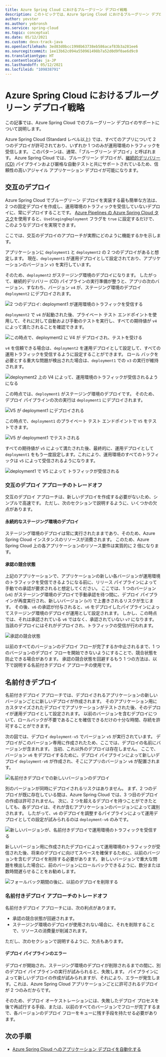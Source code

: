 ```yaml
---
title: Azure Spring Cloud におけるブルーグリーン デプロイ戦略
description: このトピックでは、Azure Spring Cloud におけるブルーグリーン デプロイへの 2 つのアプローチについて説明します。
author: yevster
ms.author: yebronsh
ms.service: spring-cloud
ms.topic: conceptual
ms.date: 05/12/2021
ms.custom: devx-track-java
ms.openlocfilehash: 3ed83d0bcc1998b63738eb586acaf83b3a281ee6
ms.sourcegitcommit: 1ee13b62c094a550961498b7a52d0d9f0ae6d9c0
ms.translationtype: HT
ms.contentlocale: ja-JP
ms.lasthandoff: 05/12/2021
ms.locfileid: "109838791"
---
```

# <a name="blue-green-deployment-strategies-in-azure-spring-cloud"></a>Azure Spring Cloud におけるブルーグリーン デプロイ戦略

この記事では、Azure Spring Cloud でのブルーグリーン デプロイのサポートについて説明します。

Azure Spring Cloud (Standard レベル以上) では、すべてのアプリについて 2 つのデプロイが許可されており、いずれか 1 つのみが運用環境のトラフィックを受信します。 このパターンは、通常、「ブルーグリーン デプロイ」と呼ばれます。 Azure Spring Cloud では、ブルーグリーン デプロイが、[継続的デリバリー (CD)](/azure/devops/learn/what-is-continuous-delivery) パイプラインおよび厳格な自動テストと共にサポートされているため、信頼性の高いアジャイル アプリケーション デプロイが可能になります。

## <a name="alternating-deployments"></a>交互のデプロイ

Azure Spring Cloud でブルーグリーン デプロイを実装する最も簡単な方法は、2 つの固定デプロイを作成し、運用環境のトラフィックを受信していないデプロイに、常にデプロイすることです。 [Azure Pipelines の Azure Spring Cloud タスク](/azure/devops/pipelines/tasks/deploy/azure-spring-cloud)を使用すると、`UseStagingDeployment` フラグを `true` に設定するだけで、このようなデプロイを実現できます。

ここでは、交互のデプロイのアプローチが実際にどのように機能するかを示します。

アプリケーションに `deployment1` と `deployment2` の 2 つのデプロイがあると想定します。 現在、`deployment1` が運用デプロイとして設定されており、アプリケーションのバージョン `v3` を実行しています。

そのため、`deployment2` がステージング環境のデプロイになります。 したがって、継続的デリバリー (CD) パイプラインの実行準備が整うと、アプリの次のバージョン、すなわち、バージョン `v4` が、ステージング環境のデプロイ `deployment2` にデプロイされます。

![2 つのデプロイ: deployment1 が運用環境のトラフィックを受信する](media/spring-cloud-blue-green-patterns/alternating-deployments-1.png)

`deployment2` で `v4` が起動された後、プライベート テスト エンドポイントを使用して、それに対して自動および手動のテストを実行し、すべての期待値が `v4` によって満たされることを確認できます。

![この時点で、deployment2 に V4 が デプロイされ、テストを受ける](media/spring-cloud-blue-green-patterns/alternating-deployments-2.png)

`v4` を信頼できる場合は、`deployment2` を運用デプロイとして設定して、すべての運用トラフィックを受信するように設定することができます。 ロール バックを必要とする重大な問題が検出された場合は、`deployment1` での `v3` の実行が維持されます。

![deployment2 上の V4 によって、運用環境のトラフィックが受信されるようになる](media/spring-cloud-blue-green-patterns/alternating-deployments-3.png)

この時点では、`deployment1` がステージング環境のデプロイです。 そのため、デプロイ パイプラインの次の実行は `deployment1` にデプロイされます。

![V5 が deployment1 にデプロイされる](media/spring-cloud-blue-green-patterns/alternating-deployments-4.png)

この時点で、`deployment1` のプライベート テスト エンドポイントで `V5` をテストできます。

![V5 が deployment1 でテストされる](media/spring-cloud-blue-green-patterns/alternating-deployments-5.png)

すべての期待値が `v5` によって満たされた後、最終的に、運用デプロイとして `deployment1` をもう一度設定します。これにより、運用環境のすべてのトラフィックは `v5` によって受信されるようになります。

![deployment1 で V5 によって トラフィックが受信される](media/spring-cloud-blue-green-patterns/alternating-deployments-6.png)

### <a name="tradeoffs-of-the-alternating-deployments-approach"></a>交互のデプロイ アプローチのトレードオフ

交互のデプロイ アプローチは、新しいデプロイを作成する必要がないため、シンプルで高速です。 ただし、次のセクションで説明するように、いくつかの欠点があります。

#### <a name="persistent-staging-deployment"></a>永続的なステージング環境のデプロイ

ステージング環境のデプロイは常に実行されたままであり、そのため、Azure Spring Cloud インスタンスのリソースが消費されます。 このため、Azure Spring Cloud 上の各アプリケーションのリソース要件は実質的に 2 倍になります。

#### <a name="the-approval-race-condition"></a>承認の競合状態

上記のアプリケーションで、アプリケーションの新しい各バージョンが運用環境のトラフィックを受信できるようになる前に、リリース パイプラインによって手動での承認が要求されると想定してください。 ここでは、1 つのバージョン (`v6`) がステージング環境のデプロイで手動承認を待つ間に、デプロイ パイプラインが再度実行され、新しいバージョン (`v7`) で上書きされるリスクが生じます。 その後、`v6` の承認が付与されると、`v6` をデプロイしたパイプラインによってステージング環境のデプロイが運用として設定されます。 しかし、この時点では、それは承認されている `v6` ではなく、承認されていない `v7` になります。当該のデプロイにはそれがデプロイされ、トラフィックの受信が行われます。

![承認の競合状態](media/spring-cloud-blue-green-patterns/alternating-deployments-race-condition.png)

以前のすべてのバージョンのデプロイ フローが完了するか中止されるまで、1 つのバージョンのデプロイ フローを開始できないようにすることで、競合状態を防止できる場合があります。 承認の競合状態を回避するもう 1 つの方法は、以下で説明する名前付きデプロイ アプローチの使用です。

## <a name="named-deployments"></a>名前付きデプロイ

名前付きデプロイ アプローチでは、デプロイされるアプリケーションの新しいバージョンごとに新しいデプロイが作成されます。 そのアプリケーション用にカスタマイズされたデプロイでアプリケーションがテストされた後、そのデプロイが運用デプロイとして設定されます。 以前のバージョンを含むデプロイについて、ロールバックが不要であることを確信できるだけの十分な時間、存続を許可することができます。

次の図では、デプロイ `deployment-v5` でバージョン `v5` が実行されています。 デプロイがこのバージョン専用に作成されたため、ここでは、デプロイの名前にバージョンが含まれます。 当初、これ以外のデプロイは存在しません。 ここで、バージョン `v6` をデプロイするために、デプロイ パイプラインによって新しいデプロイ `deployment-v6` が作成され、そこにアプリのバージョン `v6` が配置されます。

![名前付きデプロイでの新しいバージョンのデプロイ](media/spring-cloud-blue-green-patterns/named-deployment-1.png)

別のバージョンが同時にデプロイされるリスクはありません。 まず、2 つのデプロイが既に存在している間は、Azure Spring Cloud では、3 つ目のデプロイの作成は許可されません。 次に、2 つを超えるデプロイを持つことができたとしても、各デプロイは、それが含むアプリケーションのバージョンによって識別されます。 したがって、`v6` のデプロイを調整するパイプラインによって運用デプロイとしての設定が試みられるのは `deployment-v6` のみです。

![新しいバージョンが、名前付きデプロイで運用環境のトラフィックを受信する](media/spring-cloud-blue-green-patterns/named-deployment-2.png)

新しいバージョン用に作成されたデプロイによって運用環境のトラフィックが受信された後、将来のデプロイに向けてスペースを確保するために、以前のバージョンを含むデプロイを削除する必要があります。 新しいバージョンで重大な問題を検出した場合に、前のバージョンにロールバックできるように、数分または数時間遅らせることをお勧めします。

![フォールバック期間の後に、以前のデプロイを削除する](media/spring-cloud-blue-green-patterns/named-deployment-3.png)

### <a name="tradeoffs-of-the-named-deployments-approach"></a>名前付きデプロイ アプローチのトレードオフ

名前付きデプロイ アプローチには、次の利点があります。

* 承認の競合状態が回避されます。
* ステージング環境のデプロイが使用されない場合に、それを削除することで、リソースの消費量が削減されます。

ただし、次のセクションで説明するように、欠点もあります。

#### <a name="deployment-pipeline-failures"></a>デプロイ パイプラインのエラー

デプロイが開始され、ステージング環境のデプロイが削除されるまでの間に、別のデプロイ パイプラインの実行が試みられると、失敗します。 パイプラインによって新しいデプロイの作成が試みられますが、それにより、エラーが発生します。これは、Azure Spring Cloud アプリケーションごとに許可されるデプロイが 2 つのみだからです。

そのため、デプロイ オーケストレーションには、失敗したデプロイ プロセスを後で再試行する手段、または、以前のすべてのバージョンでフローが完了するまで、各バージョンのデプロイ フローをキューに残す手段を持たせる必要があります。

## <a name="next-steps"></a>次の手順

* [Azure Spring Cloud へのアプリケーション デプロイを自動化する](./how-to-cicd.md)
